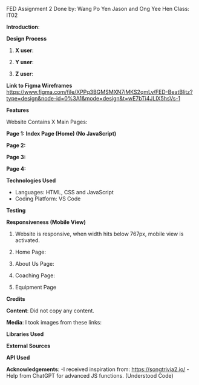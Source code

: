 FED Assignment 2
Done by: Wang Po Yen Jason and Ong Yee Hen 
Class: IT02

**Introduction**: 



**Design Process**

1. **X user**: 

2. **Y user**:

3. **Z user**: 

**Link to Figma Wireframes**
https://www.figma.com/file/XPPq3BGMSMXN7iMKS2qmLv/FED-BeatBlitz?type=design&node-id=0%3A1&mode=design&t=wE7bTi4JLIX5hsVs-1


**Features**

Website Contains X Main Pages:

**Page 1: Index Page (Home) (No JavaScript)**


**Page 2:**


**Page 3:**


**Page 4:**




**Technologies Used**
- Languages: HTML, CSS and JavaScript
- Coding Platform: VS Code


**Testing**


**Responsiveness (Mobile View)**
1. Website is responsive, when width hits below 767px, mobile view is activated.

2. Home Page: 


3. About Us Page:


4. Coaching Page:


5. Equipment Page




**Credits**

**Content**:
Did not copy any content.

**Media**:
I took images from these links:


**Libraries Used**



**External Sources**



**API Used**



**Acknowledgements**:
-I received inspiration from: https://songtrivia2.io/
-Help from ChatGPT for advanced JS functions. (Understood Code)
